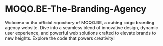 # MOQO.BE-The-Branding-Agency
Welcome to the official repository of MOQO.BE, a cutting-edge branding agency website. Dive into a seamless blend of innovative design, dynamic user experience, and powerful web solutions crafted to elevate brands to new heights. Explore the code that powers creativity!
